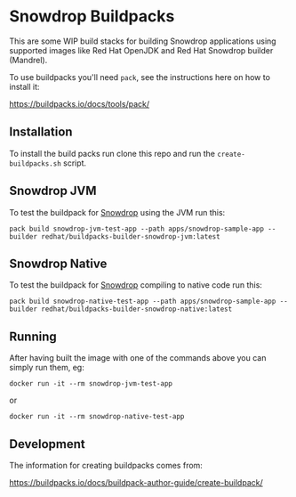 # Snowdrop Buildpacks

This are some WIP build stacks for building Snowdrop applications using supported images like Red Hat OpenJDK and Red Hat Snowdrop builder (Mandrel).

To use buildpacks you'll need `pack`, see the instructions here on how to install it:

https://buildpacks.io/docs/tools/pack/


## Installation

To install the build packs run clone this repo and run the `create-buildpacks.sh` script.


## Snowdrop JVM

To test the buildpack for [Snowdrop](https://snowdrop.dev) using the JVM run this:

```
pack build snowdrop-jvm-test-app --path apps/snowdrop-sample-app --builder redhat/buildpacks-builder-snowdrop-jvm:latest
```

## Snowdrop Native

To test the buildpack for [Snowdrop](https://snowdrop.dev) compiling to native code run this:

```
pack build snowdrop-native-test-app --path apps/snowdrop-sample-app --builder redhat/buildpacks-builder-snowdrop-native:latest
```

## Running

After having built the image with one of the commands above you can simply run them, eg:

```
docker run -it --rm snowdrop-jvm-test-app
```

or

```
docker run -it --rm snowdrop-native-test-app
```

## Development

The information for creating buildpacks comes from:

https://buildpacks.io/docs/buildpack-author-guide/create-buildpack/
